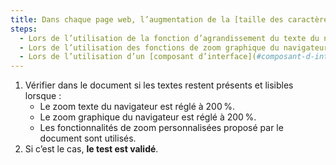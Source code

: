 ```yaml
---
title: Dans chaque page web, l’augmentation de la [taille des caractères](#taille-des-caracteres) jusqu’à 200 %, au moins, ne doit pas provoquer de perte d’information. Cette règle est-elle respectée selon une de ces conditions (hors cas particuliers) ?
steps:
  - Lors de l’utilisation de la fonction d’agrandissement du texte du navigateur.
  - Lors de l’utilisation des fonctions de zoom graphique du navigateur.
  - Lors de l’utilisation d’un [composant d’interface](#composant-d-interface) propre au site permettant d’agrandir le texte ou de zoomer.
---
```


1. Vérifier dans le document si les textes restent présents et lisibles lorsque :
   - Le zoom texte du navigateur est réglé à 200 %.
   - Le zoom graphique du navigateur est réglé à 200 %.
   - Les fonctionnalités de zoom personnalisées proposé par le document sont utilisés.
2. Si c’est le cas, **le test est validé**.
